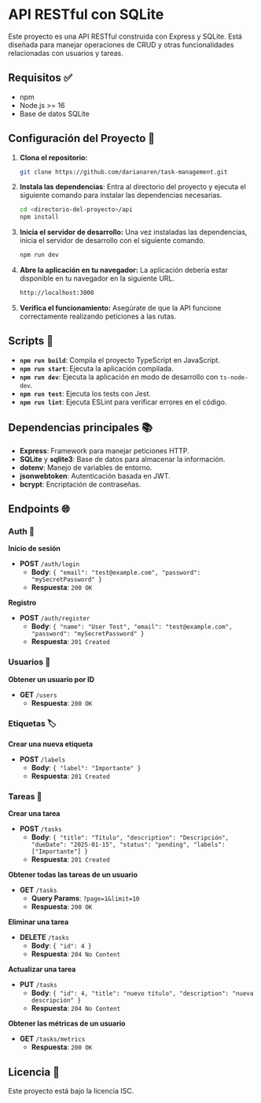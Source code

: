 # API RESTful con SQLite

Este proyecto es una API RESTful construida con Express y SQLite. Está diseñada para manejar operaciones de CRUD y otras funcionalidades relacionadas con usuarios y tareas.

## Requisitos ✅

- npm
- Node.js >= 16
- Base de datos SQLite

## Configuración del Proyecto 🚀

1. **Clona el repositorio:**

   ```bash
   git clone https://github.com/darianaren/task-management.git
   ```

2. **Instala las dependencias**: Entra al directorio del proyecto y ejecuta el siguiente comando para instalar las dependencias necesarias.

   ```bash
   cd <directorio-del-proyecto>/api
   npm install
   ```

3. **Inicia el servidor de desarrollo:** Una vez instaladas las dependencias, inicia el servidor de desarrollo con el siguiente comando.

   ```bash
   npm run dev
   ```

4. **Abre la aplicación en tu navegador:** La aplicación debería estar disponible en tu navegador en la siguiente URL.

   ```bash
   http://localhost:3000
   ```

5. **Verifica el funcionamiento:** Asegúrate de que la API funcione correctamente realizando peticiones a las rutas.

## Scripts 📎

- **`npm run build`**: Compila el proyecto TypeScript en JavaScript.
- **`npm run start`**: Ejecuta la aplicación compilada.
- **`npm run dev`**: Ejecuta la aplicación en modo de desarrollo con `ts-node-dev`.
- **`npm run test`**: Ejecuta los tests con Jest.
- **`npm run lint`**: Ejecuta ESLint para verificar errores en el código.

## Dependencias principales 📚

- **Express**: Framework para manejar peticiones HTTP.
- **SQLite** y **sqlite3**: Base de datos para almacenar la información.
- **dotenv**: Manejo de variables de entorno.
- **jsonwebtoken**: Autenticación basada en JWT.
- **bcrypt**: Encriptación de contraseñas.

## Endpoints 🌐

### Auth 🔐

**Inicio de sesión**
- **POST** `/auth/login`
  - **Body**: `{ "email": "test@example.com", "password": "mySecretPassword" }`
  - **Respuesta**: `200 OK`

**Registro**
- **POST** `/auth/register`
  - **Body**: `{ "name": "User Test", "email": "test@example.com", "password": "mySecretPassword" }`
  - **Respuesta**: `201 Created`

### Usuarios 👤

**Obtener un usuario por ID**
- **GET** `/users`
  - **Respuesta**: `200 OK`

### Etiquetas 🏷

**Crear una nueva etiqueta**
- **POST** `/labels`
  - **Body**: `{ "label": "Importante" }`
  - **Respuesta**: `201 Created`

### Tareas 📄

**Crear una tarea**
- **POST** `/tasks`
  - **Body**: `{ "title": "Título", "description": "Descripción", "dueDate": "2025-01-15", "status": "pending", "labels": ["Importante"] }`
  - **Respuesta**: `201 Created`

**Obtener todas las tareas de un usuario**
- **GET** `/tasks`
  - **Query Params**: `?page=1&limit=10`
  - **Respuesta**: `200 OK`

**Eliminar una tarea**
- **DELETE** `/tasks`
  - **Body**: `{ "id": 4 }`
  - **Respuesta**: `204 No Content`

**Actualizar una tarea**
- **PUT** `/tasks`
  - **Body**: `{ "id": 4, "title": "nuevo título", "description": "nueva descripción" }`
  - **Respuesta**: `204 No Content`

**Obtener las métricas de un usuario**
- **GET** `/tasks/metrics`
  - **Respuesta**: `200 OK`

## Licencia 📖

Este proyecto está bajo la licencia ISC.

